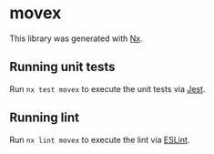 # movex

This library was generated with [Nx](https://nx.dev).

## Running unit tests

Run `nx test movex` to execute the unit tests via [Jest](https://jestjs.io).

## Running lint

Run `nx lint movex` to execute the lint via [ESLint](https://eslint.org/).
